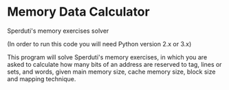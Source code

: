 # Memory Data Calculator
Sperduti's memory exercises solver

(In order to run this code you will need Python version 2.x or 3.x)

This program will solve Sperduti's memory exercises, in which you are asked to calculate how many bits of an address are reserved to tag, lines or sets, and words, given main memory size, cache memory size, block size and mapping technique.

